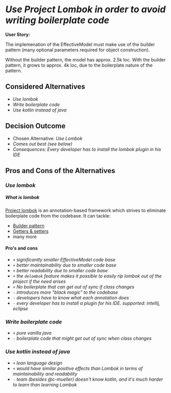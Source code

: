 # *Use Project Lombok in order to avoid writing boilerplate code*

**User Story:** 

The implemenation of the EffectiveModel must make use of the builder pattern (many optional parameters required for object construction).

Without the builder pattern, the model has approx. 2.5k loc. With the builder pattern, it grows to approx. 4k loc, due to the boilerplate nature of the pattern.

## Considered Alternatives

* *Use lombok*
* *Write boilerplate code*
* *Use kotlin instead of java*

## Decision Outcome

* Chosen Alternative: *Use Lombok*
* *Comes out best (see below)*
* *Consequences: Every developer has to install the lombok plugin in his IDE* <!-- optional -->

## Pros and Cons of the Alternatives <!-- optional -->

### *Use lombok*

##### What is lombok
[Project lombok](https://projectlombok.org/) is an annotation-based framework which strives to eliminate boilerplate code from the codebase.
It can tackle:
- [Builder pattern](https://projectlombok.org/features/Builder)
- [Getters & setters](https://projectlombok.org/features/GetterSetter)
- many more

#### Pro's and cons
* `+` *significantly smaller EffectiveModel code base*
* `+` *better maintainability due to smaller code base*
* `+` *better readability due to smaller code base*
* `+` *the `delombok` feature makes it possible to easily rip lombok out of the project if the need arises*
* `+` *No boilerplate that can get out of sync if class changes*
* `-` *introduces more "black magic" to the codebase*
* `-` *developers have to know what each annotation does*
* `-` *every developer has to install a plugin for his IDE. supported: intellij, eclipse*

### *Write boilerplate code*

* `+` *pure vanilla java*
* `-` *boilerplate code that might get out of sync when class changes*

### *Use kotlin instead of java*

* `+` *lean language design*
* `+` *would have similar positive effects than Lombok in terms of maintainability and readability*
* `-` *team (besides @c-mueller) doesn't know kotlin, and it's much harder to learn than learning Lombok*
